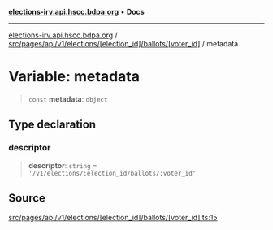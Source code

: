 [**elections-irv.api.hscc.bdpa.org**](../../../../../../../../../README.md) • **Docs**

***

[elections-irv.api.hscc.bdpa.org](../../../../../../../../../README.md) / [src/pages/api/v1/elections/\[election\_id\]/ballots/\[voter\_id\]](../README.md) / metadata

# Variable: metadata

> `const` **metadata**: `object`

## Type declaration

### descriptor

> **descriptor**: `string` = `'/v1/elections/:election_id/ballots/:voter_id'`

## Source

[src/pages/api/v1/elections/\[election\_id\]/ballots/\[voter\_id\].ts:15](https://github.com/Xunnamius/elections_irv.api.hscc.bdpa.org/blob/c917ea60595d63d322e4038beb12d08f7d64cdd2/src/pages/api/v1/elections/[election_id]/ballots/[voter_id].ts#L15)
